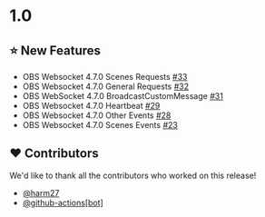 # 1.0
## :star: New Features

- OBS Websocket 4.7.0 Scenes Requests [#33](https://github.com/harm27/obs-websocket-java/pull/33)
- OBS Websocket 4.7.0 General Requests [#32](https://github.com/harm27/obs-websocket-java/pull/32)
- OBS WebSocket 4.7.0 BroadcastCustomMessage [#31](https://github.com/harm27/obs-websocket-java/pull/31)
- OBS Websocket 4.7.0 Heartbeat [#29](https://github.com/harm27/obs-websocket-java/pull/29)
- OBS Websocket 4.7.0 Other Events [#28](https://github.com/harm27/obs-websocket-java/pull/28)
- OBS Websocket 4.7.0 Scenes Events [#23](https://github.com/harm27/obs-websocket-java/pull/23)

## :heart: Contributors

We'd like to thank all the contributors who worked on this release!

- [@harm27](https://github.com/harm27)
- [@github-actions[bot]](https://github.com/apps/github-actions)

